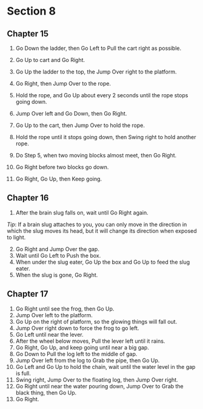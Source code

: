 # Section 8

## Chapter 15

1. Go Down the ladder, then Go Left to Pull the cart right as possible.
2. Go Up to cart and Go Right.
3. Go Up the ladder to the top, the Jump Over right to the platform.
4. Go Right, then Jump Over to the rope.
5. Hold the rope, and Go Up about every 2 seconds until the rope stops going down.

6. Jump Over left and Go Down, then Go Right.
7. Go Up to the cart, then Jump Over to hold the rope.
8. Hold the rope until it stops going down, then Swing right to hold another rope.
9. Do Step 5, when two moving blocks almost meet, then Go Right.
10. Go Right before two blocks go down.
11. Go Right, Go Up, then Keep going.

## Chapter 16

1. After the brain slug falls on, wait until Go Right again.

_Tip_: If a brain slug attaches to you, you can only move in the direction in which the slug moves its head, but it will change its direction when exposed to light.

2. Go Right and Jump Over the gap.
3. Wait until Go Left to Push the box.
4. When under the slug eater, Go Up the box and Go Up to feed the slug eater.
5. When the slug is gone, Go Right.

## Chapter 17

1. Go Right until see the frog, then Go Up.
2. Jump Over left to the platform.
3. Go Up on the right of platform, so the glowing things will fall out.
4. Jump Over right down to force the frog to go left.
5. Go Left until near the lever.
6. After the wheel below moves, Pull the lever left until it rains.
7. Go Right, Go Up, and keep going until near a big gap.
8. Go Down to Pull the log left to the middle of gap.
9. Jump Over left from the log to Grab the pipe, then Go Up.
10. Go Left and Go Up to hold the chain, wait until the water level in the gap is full.
11. Swing right, Jump Over to the floating log, then Jump Over right.
12. Go Right until near the water pouring down, Jump Over to Grab the black thing, then Go Up.
13. Go Right.
